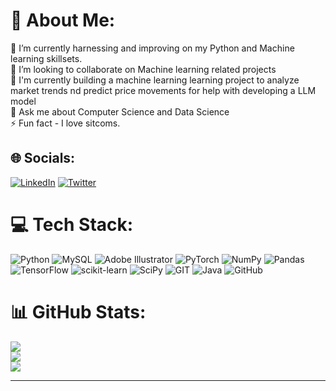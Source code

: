 
# 💫 About Me:
🔭 I’m currently harnessing and improving on my Python and Machine learning skillsets.<br>👯 I’m looking to collaborate on Machine learning related projects<br>🤝 I'm currently building a machine learning learning project to analyze market trends nd predict price movements for help with developing a LLM model<br>💬 Ask me about Computer Science and Data Science<br>⚡ Fun fact - I love sitcoms.


## 🌐 Socials:
[![LinkedIn](https://img.shields.io/badge/LinkedIn-%230077B5.svg?logo=linkedin&logoColor=white)](https://linkedin.com/in/https://www.linkedin.com/in/martha-esinam-kekele-demanya/) [![Twitter](https://img.shields.io/badge/Twitter-%231DA1F2.svg?logo=Twitter&logoColor=white)](https://twitter.com/https://twitter.com/just_kekele) 

# 💻 Tech Stack:
![Python](https://img.shields.io/badge/python-3670A0?style=plastic&logo=python&logoColor=ffdd54) ![MySQL](https://img.shields.io/badge/mysql-%2300f.svg?style=plastic&logo=mysql&logoColor=white) ![Adobe Illustrator](https://img.shields.io/badge/adobeillustrator-%23FF9A00.svg?style=plastic&logo=adobeillustrator&logoColor=white) ![PyTorch](https://img.shields.io/badge/PyTorch-%23EE4C2C.svg?style=plastic&logo=PyTorch&logoColor=white) ![NumPy](https://img.shields.io/badge/numpy-%23013243.svg?style=plastic&logo=numpy&logoColor=white) ![Pandas](https://img.shields.io/badge/pandas-%23150458.svg?style=plastic&logo=pandas&logoColor=white) ![TensorFlow](https://img.shields.io/badge/TensorFlow-%23FF6F00.svg?style=plastic&logo=TensorFlow&logoColor=white) ![scikit-learn](https://img.shields.io/badge/scikit--learn-%23F7931E.svg?style=plastic&logo=scikit-learn&logoColor=white) ![SciPy](https://img.shields.io/badge/SciPy-%230C55A5.svg?style=plastic&logo=scipy&logoColor=%white) ![GIT](https://img.shields.io/badge/Git-fc6d26?style=plastic&logo=git&logoColor=white) ![Java](https://img.shields.io/badge/java-%23ED8B00.svg?style=plastic&logo=java&logoColor=white) ![GitHub](https://img.shields.io/badge/GitHub-%23121011.svg?style=plastic&logo=github&logoColor=white)
# 📊 GitHub Stats:
![](https://github-readme-stats.vercel.app/api?username=kekele-star&theme=dark&hide_border=false&include_all_commits=false&count_private=false)<br/>
![](https://github-readme-streak-stats.herokuapp.com/?user=kekele-star&theme=dark&hide_border=false)<br/>
![](https://github-readme-stats.vercel.app/api/top-langs/?username=kekele-star&theme=dark&hide_border=false&include_all_commits=false&count_private=false&layout=compact)

---


<!-- [![](https://visitcount.itsvg.in/api?id=kekele-star&icon=0&color=0)](https://visitcount.itsvg.in) -->
